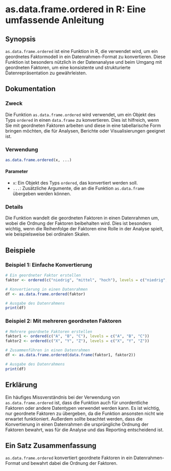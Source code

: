 <!--
Meta Description: # as.data.frame.ordered in R: Eine umfassende Anleitung ## Synopsis `as.data.frame.ordered` ist eine Funktion in R, die verwendet wird, um ein geordne...
Meta Keywords: die, ordered, faktoren, data, frame
-->

# as.data.frame.ordered in R: Eine umfassende Anleitung

## Synopsis
`as.data.frame.ordered` ist eine Funktion in R, die verwendet wird, um ein geordnetes Faktormodell in ein Datenrahmen-Format zu konvertieren. Diese Funktion ist besonders nützlich in der Datenanalyse und beim Umgang mit geordneten Faktoren, um eine konsistente und strukturierte Datenrepräsentation zu gewährleisten.

## Dokumentation
### Zweck
Die Funktion `as.data.frame.ordered` wird verwendet, um ein Objekt des Typs `ordered` in einen `data.frame` zu konvertieren. Dies ist hilfreich, wenn Sie mit geordneten Faktoren arbeiten und diese in eine tabellarische Form bringen möchten, die für Analysen, Berichte oder Visualisierungen geeignet ist.

### Verwendung
```R
as.data.frame.ordered(x, ...)
```

#### Parameter
- `x`: Ein Objekt des Typs `ordered`, das konvertiert werden soll.
- `...`: Zusätzliche Argumente, die an die Funktion `as.data.frame` übergeben werden können.

### Details
Die Funktion wandelt die geordneten Faktoren in einen Datenrahmen um, wobei die Ordnung der Faktoren beibehalten wird. Dies ist besonders wichtig, wenn die Reihenfolge der Faktoren eine Rolle in der Analyse spielt, wie beispielsweise bei ordinalen Skalen.

## Beispiele
### Beispiel 1: Einfache Konvertierung
```R
# Ein geordneter Faktor erstellen
faktor <- ordered(c("niedrig", "mittel", "hoch"), levels = c("niedrig", "mittel", "hoch"))

# Konvertierung in einen Datenrahmen
df <- as.data.frame.ordered(faktor)

# Ausgabe des Datenrahmens
print(df)
```

### Beispiel 2: Mit mehreren geordneten Faktoren
```R
# Mehrere geordnete Faktoren erstellen
faktor1 <- ordered(c("A", "B", "C"), levels = c("A", "B", "C"))
faktor2 <- ordered(c("X", "Y", "Z"), levels = c("X", "Y", "Z"))

# Zusammenführen in einen Datenrahmen
df <- as.data.frame.ordered(data.frame(faktor1, faktor2))

# Ausgabe des Datenrahmens
print(df)
```

## Erklärung
Ein häufiges Missverständnis bei der Verwendung von `as.data.frame.ordered` ist, dass die Funktion auch für unordentliche Faktoren oder andere Datentypen verwendet werden kann. Es ist wichtig, nur geordnete Faktoren zu übergeben, da die Funktion ansonsten nicht wie erwartet funktioniert. Außerdem sollte beachtet werden, dass die Konvertierung in einen Datenrahmen die ursprüngliche Ordnung der Faktoren bewahrt, was für die Analyse und das Reporting entscheidend ist.

## Ein Satz Zusammenfassung
`as.data.frame.ordered` konvertiert geordnete Faktoren in ein Datenrahmen-Format und bewahrt dabei die Ordnung der Faktoren.